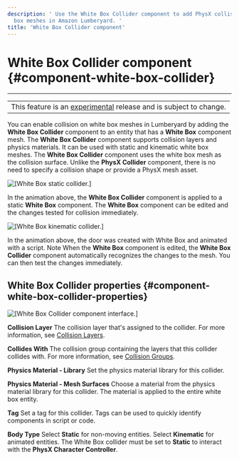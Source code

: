 ```yaml
---
description: ' Use the White Box Collider component to add PhysX collision to white
  box meshes in Amazon Lumberyard. '
title: 'White Box Collider component'
---
```

# White Box Collider component {#component-white-box-collider}


****

|  |
| --- |
| This feature is an [experimental](/docs/userguide/ly-glos-chap#experimental) release and is subject to change\.  |

You can enable collision on white box meshes in Lumberyard by adding the **White Box Collider** component to an entity that has a **White Box** component mesh\. The **White Box Collider** component supports collision layers and physics materials\. It can be used with static and kinematic white box meshes\. The **White Box Collider** component uses the white box mesh as the collision surface\. Unlike the **PhysX Collider** component, there is no need to specify a collision shape or provide a PhysX mesh asset\.

![\[White Box static collider.\]](/images/user-guide/component/whitebox/white-box-collider-A-1.25.gif)

In the animation above, the **White Box Collider** component is applied to a static **White Box** component\. The **White Box** component can be edited and the changes tested for collision immediately\.

![\[White Box kinematic collider.\]](/images/user-guide/component/whitebox/white-box-collider-B-1.25.gif)

In the animation above, the door was created with White Box and animated with a script\. Note When the **White Box** component is edited, the **White Box Collider** component automatically recognizes the changes to the mesh\. You can then test the changes immediately\.

## White Box Collider properties {#component-white-box-collider-properties}

![\[White Box Collider component interface.\]](/images/user-guide/component/whitebox/ui-white-box-collider-1.25.png)

****Collision Layer****
The collision layer that's assigned to the collider\. For more information, see [Collision Layers](/docs/user-guide/features/interactivity/physics/nvidia-physx/configuration-collision-layers.md)\.

****Collides With****
The collision group containing the layers that this collider collides with\. For more information, see [Collision Groups](/docs/user-guide/features/interactivity/physics/nvidia-physx/configuration-collision-groups.md)\.

****Physics Material \- Library****
Set the physics material library for this collider\.

****Physics Material \- Mesh Surfaces****
Choose a material from the physics material library for this collider\. The material is applied to the entire white box entity\.

****Tag****
Set a tag for this collider\. Tags can be used to quickly identify components in script or code\.

****Body Type****
Select **Static** for non\-moving entities\. Select **Kinematic** for animated entities\.
The White Box collider must be set to **Static** to interact with the **PhysX Character Controller**\.